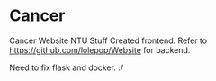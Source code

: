 # Cancer
Cancer Website
NTU Stuff
Created frontend.
Refer to https://github.com/lolepop/Website for backend.

Need to fix flask and docker. :/
